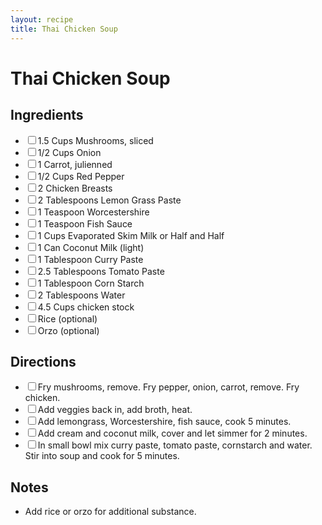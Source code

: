 ```yaml
---
layout: recipe
title: Thai Chicken Soup
---
```


<h1>Thai Chicken Soup</h1>

<section class="ingredients">
<h2>Ingredients</h2>
<ul class="ingredient-list">
<li><label><input type="checkbox">1.5 Cups Mushrooms, sliced</label></li>
<li><label><input type="checkbox">1/2 Cups Onion</label></li>
<li><label><input type="checkbox">1 Carrot, julienned</label></li>
<li><label><input type="checkbox">1/2 Cups Red Pepper</label></li>
<li><label><input type="checkbox">2 Chicken Breasts</label></li>
<li><label><input type="checkbox">2 Tablespoons Lemon Grass Paste</label></li>
<li><label><input type="checkbox">1 Teaspoon Worcestershire</label></li>
<li><label><input type="checkbox">1 Teaspoon Fish Sauce</label></li>
<li><label><input type="checkbox">1 Cups Evaporated Skim Milk or Half and Half</label></li>
<li><label><input type="checkbox">1 Can Coconut Milk (light)</label></li>
<li><label><input type="checkbox">1 Tablespoon Curry Paste</label></li>
<li><label><input type="checkbox">2.5 Tablespoons Tomato Paste</label></li>
<li><label><input type="checkbox">1 Tablespoon Corn Starch</label></li>
<li><label><input type="checkbox">2 Tablespoons Water</label></li>
<li><label><input type="checkbox">4.5 Cups chicken stock</label></li>
<li><label><input type="checkbox">Rice (optional)</label></li>
<li><label><input type="checkbox">Orzo (optional)</label></li>
</ul>
</section>

<section class="directions">
<h2>Directions</h2>
<ul class="direction-list">
<li><label><input type="checkbox">Fry mushrooms, remove. Fry pepper, onion, carrot, remove. Fry chicken.</label></li>
<li><label><input type="checkbox">Add veggies back in, add broth, heat.</label></li>
<li><label><input type="checkbox">Add lemongrass, Worcestershire, fish sauce, cook 5 minutes.</label></li>
<li><label><input type="checkbox">Add cream and coconut milk, cover and let simmer for 2 minutes.</label></li>
<li><label><input type="checkbox">In small bowl mix curry paste, tomato paste, cornstarch and water. Stir into soup and cook for 5 minutes.</label></li>
</ul>
</section>

<section class="notes">
<h2>Notes</h2>
<ul class="notes-list">
<li>Add rice or orzo for additional substance.</li>
</ul>
</section>
